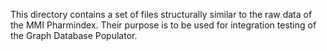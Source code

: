 This directory contains a set of files structurally similar to the raw data of the MMI Pharmindex.
Their purpose is to be used for integration testing of the Graph Database Populator.